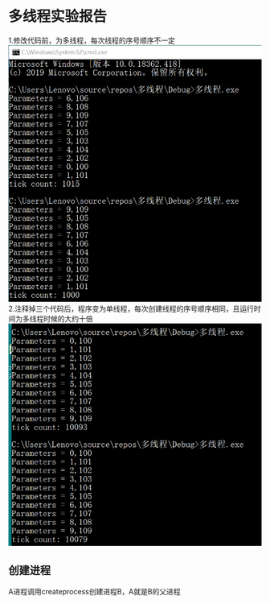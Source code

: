 # 多线程实验报告

1.修改代码前，为多线程，每次线程的序号顺序不一定
![ ](images/多线程.png)
2.注释掉三个代码后，程序变为单线程，每次创建线程的序号顺序相同，且运行时间为多线程时候的大约十倍
![ ](images/单线程.png)

## 创建进程
A进程调用createprocess创建进程B，A就是B的父进程